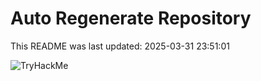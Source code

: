 # Auto Regenerate Repository

This README was last updated: 2025-03-31 23:51:01

 ![TryHackMe](https://tryhackme.com/badge/533634)